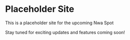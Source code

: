 # Placeholder Site

This is a placeholder site for the upcoming Nwa Spot

Stay tuned for exciting updates and features coming soon!
